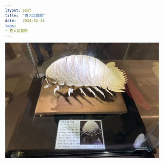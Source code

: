 ```yaml
---
layout: post
title:  "嘉大昆蟲館"
date:   2024-02-14
tags:
- 嘉大昆蟲館
---
```

![嘉大昆蟲館](/media/2024-02-14-NCYU-Insect-Museum.jpeg)